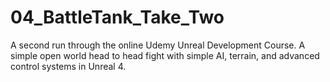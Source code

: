 # 04_BattleTank_Take_Two
A second run through the online Udemy Unreal Development Course. A simple open world head to head fight with simple AI, terrain, and advanced control systems in Unreal 4.
